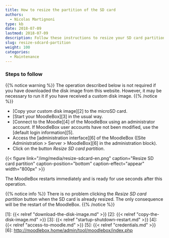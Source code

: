 ```yaml
---
title: How to resize the partition of the SD card
authors:
  - Nicolas Martignoni
type: kb
date: 2018-07-09
lastmod: 2018-07-09
description: Follow these instructions to resize your SD card partition.
slug: resize-sdcard-partition
weight: 100
categories:
  - Maintenance
---
```


### Steps to follow

{{% notice warning %}}
The operation described below is not required if you have downloaded the disk image from this website. However, it may be necessary to run it if you have received a custom disk image.
{{% /notice %}}

- [Copy your custom disk image][2] to the microSD card.
- [Start your MoodleBox][3] in the usual way.
- [Connect to the Moodle][4] of the MoodleBox using an administrator account. If MoodleBox user accounts have not been modified, use the [default login information][5].
- Access the [administration interface][6] of the MoodleBox ([Site Administration > Server > MoodleBox][6] in the administration block).
- Click on the button _Resize SD card partition_.

{{< figure link="/img/media/resize-sdcard-en.png" caption="Resize SD card partition" caption-position="bottom" caption-effect="appear" width="800px" >}}

The MoodleBox restarts immediately and is ready for use seconds after this operation.

{{% notice info %}}
There is no problem clicking the _Resize SD card partition_ button when the SD card is already resized. The only consequence will be the restart of the MoodleBox.
{{% /notice %}}

 [1]: {{< relref "download-the-disk-image.md" >}}
 [2]: {{< relref "copy-the-disk-image.md" >}}
 [3]: {{< relref "startup-shutdown-restart.md" >}}
 [4]: {{< relref "access-to-moodle.md" >}}
 [5]: {{< relref "credentials.md" >}}
 [6]: http://moodlebox.home/admin/tool/moodlebox/index.php
